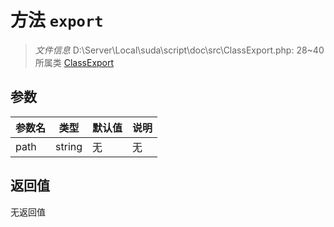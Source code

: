 # 方法 `export`

> *文件信息* D:\Server\Local\suda\script\doc\src\ClassExport.php: 28~40
> 所属类 [ClassExport](../ClassExport.md)




## 参数


| 参数名 | 类型 | 默认值 | 说明 |
|--------|-----|-------|-------|
| path |  string | 无 | 无 |



## 返回值

无返回值
